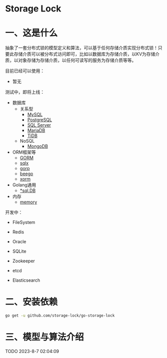 # Storage Lock

# 一、这是什么

抽象了一套分布式锁的模型定义和算法，可以基于任何存储介质实现分布式锁！只要此存储介质可以被分布式访问即可，比如以数据库为存储介质，以KV为存储介质，以对象存储为存储介质，以任何可读写的服务为存储介质等等。

目前已经可以使用：

- 暂无

测试中，即将上线：

- 数据库
  - 关系型
    - [MySQL](https://github.com/storage-lock/go-mysql-locks)
    - [PostgreSQL](https://github.com/storage-lock/go-postgresql-locks)
    - [SQL Server](https://github.com/storage-lock/go-sqlserver-locks)
    - [MariaDB](https://github.com/storage-lock/go-mariadb-locks)
    - [TiDB](https://github.com/storage-lock/go-tidb-locks)
  - NoSQL
    - [MongoDB](https://github.com/storage-lock/go-mongodb-locks)
- ORM框架等
  - [GORM](https://github.com/storage-lock/go-gorm-locks)
  - [sqlx](https://github.com/storage-lock/go-sqlx-locks)
  - [gorp](https://github.com/storage-lock/go-gorp-locks)
  - [beego](https://github.com/storage-lock/go-beego-locks)
  - [xorm](https://github.com/storage-lock/go-xorm-locks)
- Golang通用
  - [*sql.DB](https://github.com/storage-lock/go-sqldb-locks)
- 内存
  - [memory](https://github.com/storage-lock/go-memory-locks)

开发中：

- FileSystem 

- Redis
- Oracle
- SQLite
- Zookeeper
- etcd
- Elasticsearch 

# 二、安装依赖

```bash
go get -u github.com/storage-lock/go-storage-lock
```

# 三、模型与算法介绍

TODO 2023-8-7 02:04:09 
